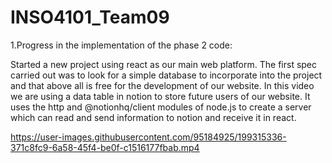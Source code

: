 # INSO4101_Team09

1.Progress in the implementation of the phase 2 code:

Started a new project using react as our main web platform. The first spec carried out was to look for a simple database to incorporate into the project and that above all is free for the development of our website. In this video we are using a data table in notion to store future users of our website. It uses the http and @notionhq/client modules of node.js to create a server which can read and send information to notion and receive it in react.

https://user-images.githubusercontent.com/95184925/199315336-371c8fc9-6a58-45f4-be0f-c1516177fbab.mp4

